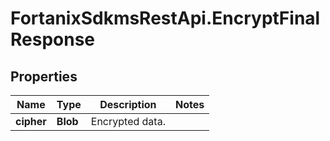# FortanixSdkmsRestApi.EncryptFinalResponse

## Properties
Name | Type | Description | Notes
------------ | ------------- | ------------- | -------------
**cipher** | **Blob** | Encrypted data. | 


